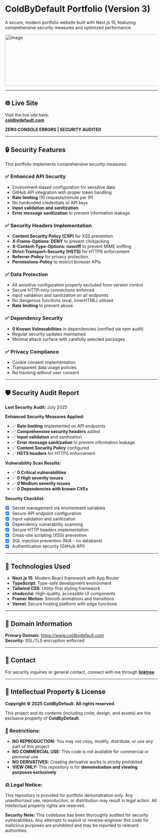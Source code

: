 # ColdByDefault Portfolio (Version 3)

A secure, modern portfolio website built with Next.js 15, featuring comprehensive security measures and optimized performance.

<img width="974" height="170" alt="image" src="https://github.com/user-attachments/assets/226d0556-b09e-49a6-9499-2217b6fcfec5" />


---

## 🌐 Live Site

Visit the live site here:  
**[coldbydefault.com](https://www.coldbydefault.com)**

**ZERO CONSOLE ERRORS | SECURITY AUDITED**

---

## 🔒 Security Features

This portfolio implements comprehensive security measures:

### ✅ **Enhanced API Security**

- Environment-based configuration for sensitive data
- GitHub API integration with proper token handling
- **Rate limiting** (10 requests/minute per IP)
- No hardcoded credentials or API keys
- **Input validation and sanitization**
- **Error message sanitization** to prevent information leakage

### ✅ **Security Headers Implementation**

- **Content Security Policy (CSP)** for XSS prevention
- **X-Frame-Options: DENY** to prevent clickjacking
- **X-Content-Type-Options: nosniff** to prevent MIME sniffing
- **Strict-Transport-Security (HSTS)** for HTTPS enforcement
- **Referrer-Policy** for privacy protection
- **Permissions-Policy** to restrict browser APIs

### ✅ **Data Protection**

- All sensitive configuration properly excluded from version control
- Secure HTTP-only connections enforced
- Input validation and sanitization on all endpoints
- No dangerous functions (eval, innerHTML) utilized
- **Rate limiting** to prevent abuse

### ✅ **Dependency Security**

- **0 Known Vulnerabilities** in dependencies (verified via npm audit)
- Regular security updates maintained
- Minimal attack surface with carefully selected packages

### ✅ **Privacy Compliance**

- Cookie consent implementation
- Transparent data usage policies
- No tracking without user consent

---

## 🛡️ Security Audit Report

**Last Security Audit:** July 2025

**Enhanced Security Measures Applied:**

- ✅ **Rate limiting** implemented on API endpoints
- ✅ **Comprehensive security headers** added
- ✅ **Input validation** and sanitization
- ✅ **Error message sanitization** to prevent information leakage
- ✅ **Content Security Policy** configured
- ✅ **HSTS headers** for HTTPS enforcement

**Vulnerability Scan Results:**

- ✅ **0 Critical vulnerabilities**
- ✅ **0 High severity issues**
- ✅ **0 Medium severity issues**
- ✅ **0 Dependencies with known CVEs**

**Security Checklist:**

- [x] Secret management via environment variables
- [x] Secure API endpoint configuration
- [x] Input validation and sanitization
- [x] Dependency vulnerability scanning
- [x] Secure HTTP headers implementation
- [x] Cross-site scripting (XSS) prevention
- [x] SQL injection prevention (N/A - no database)
- [x] Authentication security (GitHub API)

---

## 🚀 Technologies Used

- **Next.js 15**: Modern React framework with App Router
- **TypeScript**: Type-safe development environment
- **Tailwind CSS**: Utility-first styling framework
- **shadcn/ui**: High-quality, accessible UI components
- **Framer Motion**: Smooth animations and transitions
- **Vercel**: Secure hosting platform with edge functions

---

## 🔗 Domain Information

**Primary Domain:** https://www.coldbydefault.com  
**Security:** SSL/TLS encryption enforced

---

## 📧 Contact

For security inquiries or general contact, connect with me through **[linktree](https://linktr.ee/ColdByDefault)**

---

## 🔐 Intellectual Property & License

**Copyright © 2025 ColdByDefault. All rights reserved.**

This project and its contents (including code, design, and assets) are the exclusive property of **ColdByDefault**.

### 🚫 **Restrictions:**

- **NO REPRODUCTION:** You may not copy, modify, distribute, or use any part of this project
- **NO COMMERCIAL USE:** This code is not available for commercial or personal use
- **NO DERIVATIVES:** Creating derivative works is strictly prohibited
- **VIEW ONLY:** This repository is for **demonstration and viewing purposes exclusively**

### ⚖️ **Legal Notice:**

This repository is provided for portfolio demonstration only. Any unauthorized use, reproduction, or distribution may result in legal action. All intellectual property rights are reserved.

**Security Note:** This codebase has been thoroughly audited for security vulnerabilities. Any attempts to exploit or reverse-engineer this code for malicious purposes are prohibited and may be reported to relevant authorities.
